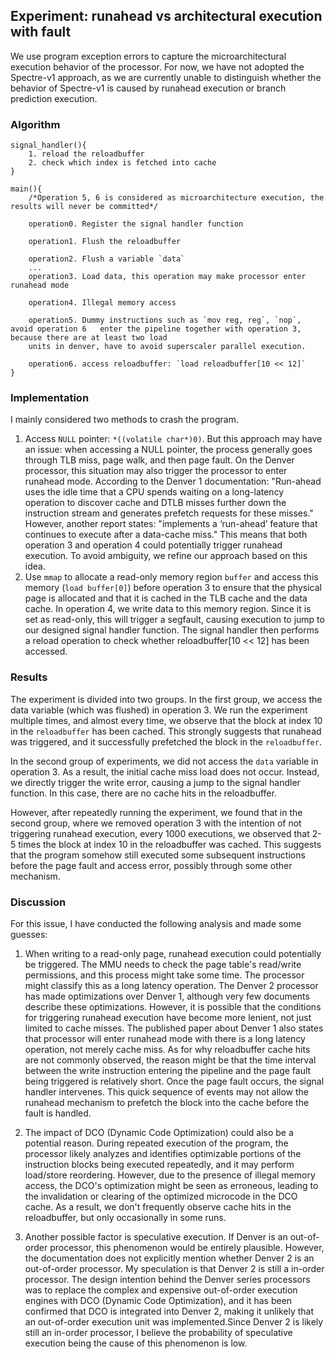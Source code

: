 ## Experiment: runahead vs architectural execution with fault
We use program exception errors to capture the microarchitectural 
execution behavior of the processor. For now, we have not adopted 
the Spectre-v1 approach, as we are currently unable 
to distinguish whether the behavior of Spectre-v1 is caused by 
runahead execution or branch prediction execution.

### Algorithm
```
signal_handler(){
    1. reload the reloadbuffer 
    2. check which index is fetched into cache
}

main(){
    /*Operation 5, 6 is considered as microarchitecture execution, the results will never be committed*/

    operation0. Register the signal handler function

    operation1. Flush the reloadbuffer

    operation2. Flush a variable `data`
    ...
    operation3. Load data, this operation may make processor enter runahead mode

    operation4. Illegal memory access

    operation5. Dummy instructions such as `mov reg, reg`, `nop`, avoid operation 6   enter the pipeline together with operation 3, because there are at least two load
    units in denver, have to avoid superscaler parallel execution.

    operation6. access reloadbuffer: `load reloadbuffer[10 << 12]`
}
```

### Implementation
I mainly considered two methods to crash the program.
1. Access `NULL` pointer: `*((volatile char*)0)`. But this approach may have an issue: when accessing a NULL pointer, the process generally goes through TLB miss, page walk, and then page fault. On the Denver processor, this situation may also trigger the processor to enter runahead mode. According to the Denver 1 documentation:
"Run-ahead uses the idle time that a CPU spends waiting on a long-latency operation to discover cache and DTLB misses further down the instruction stream and generates prefetch requests for these misses." However, another report states: "implements a ‘run-ahead’ feature that continues to execute after a data-cache miss." This means that both operation 3 and operation 4 could potentially trigger runahead execution. To avoid ambiguity, we refine our approach based on this idea.
2. Use `mmap` to allocate a read-only memory region `buffer` and access this memory (`load buffer[0]`) before operation 3 to ensure that the physical page is allocated and that it is cached in the TLB cache and the data cache. In operation 4, we write data to this memory region. Since it is set as read-only, this will trigger a segfault, causing execution to jump to our designed signal handler function. The signal handler then performs a reload operation to check whether reloadbuffer[10 << 12] has been accessed.
   
### Results
The experiment is divided into two groups. In the first group, we access the data variable (which was flushed) in operation 3. We run the experiment multiple times, and almost every time, we observe that the block at index 10 in the `reloadbuffer` has been cached. This strongly suggests that runahead was triggered, and it successfully prefetched the block in the `reloadbuffer`.

In the second group of experiments, we did not access the `data` variable in operation 3. As a result, the initial cache miss load does not occur. Instead, we directly trigger the write error, causing a jump to the signal handler function. In this case, there are no cache hits in the reloadbuffer.

However, after repeatedly running the experiment, we found that in the second group, where we removed operation 3 with the intention of not triggering runahead execution, every 1000 executions, we observed that 2-5 times the block at index 10 in the reloadbuffer was cached. This suggests that the program somehow still executed some subsequent instructions before the page fault and access error, possibly through some other mechanism.

### Discussion
For this issue, I have conducted the following analysis and made some guesses:
1. When writing to a read-only page, runahead execution could potentially be triggered. The MMU needs to check the page table's read/write permissions, and this process might take some time. The processor might classify this as a long latency operation. The Denver 2 processor has made optimizations over Denver 1, although very few documents describe these optimizations. However, it is possible that the conditions for triggering runahead execution have become more lenient, not just limited to cache misses. The published paper about Denver 1 also states that processor will enter runahead mode with there is a long latency operation, not merely cache miss.
As for why reloadbuffer cache hits are not commonly observed, the reason might be that the time interval between the write instruction entering the pipeline and the page fault being triggered is relatively short. Once the page fault occurs, the signal handler intervenes. This quick sequence of events may not allow the runahead mechanism to prefetch the block into the cache before the fault is handled.

2. The impact of DCO (Dynamic Code Optimization) could also be a potential reason. During repeated execution of the program, the processor likely analyzes and identifies optimizable portions of the instruction blocks being executed repeatedly, and it may perform load/store reordering. However, due to the presence of illegal memory access, the DCO's optimization might be seen as erroneous, leading to the invalidation or clearing of the optimized microcode in the DCO cache. As a result, we don't frequently observe cache hits in the reloadbuffer, but only occasionally in some runs.

3. Another possible factor is speculative execution. If Denver is an out-of-order processor, this phenomenon would be entirely plausible. However, the documentation does not explicitly mention whether Denver 2 is an out-of-order processor. My speculation is that Denver 2 is still a in-order processor. The design intention behind the Denver series processors was to replace the complex and expensive out-of-order execution engines with DCO (Dynamic Code Optimization), and it has been confirmed that DCO is integrated into Denver 2, making it unlikely that an out-of-order execution unit was implemented.Since Denver 2 is likely still an in-order processor, I believe the probability of speculative execution being the cause of this phenomenon is low.





















